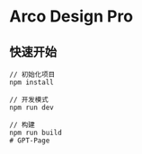 # Arco Design Pro

## 快速开始

```
// 初始化项目
npm install

// 开发模式
npm run dev

// 构建
npm run build
# GPT-Page
```
